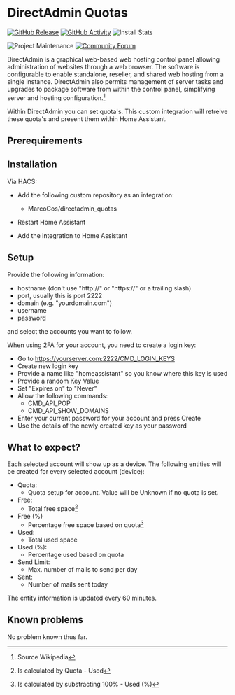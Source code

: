 # DirectAdmin Quotas

[![GitHub Release][releases-shield]][releases]
[![GitHub Activity][commits-shield]][commits]
![Install Stats][stats]

![Project Maintenance][maintenance-shield]
[![Community Forum][forum-shield]][forum]

DirectAdmin is a graphical web-based web hosting control panel allowing administration of websites through a web browser. The software is configurable to enable standalone, reseller, and shared web hosting from a single instance. DirectAdmin also permits management of server tasks and upgrades to package software from within the control panel, simplifying server and hosting configuration.[^3]

Within DirectAdmin you can set quota's. This custom integration will retreive these quota's and present them within Home Assistant.

## Prerequirements


## Installation

Via HACS:

- Add the following custom repository as an integration:

    - MarcoGos/directadmin_quotas

- Restart Home Assistant

- Add the integration to Home Assistant

## Setup

Provide the following information:

- hostname (don't use "http://" or "https://" or a trailing slash)
- port, usually this is port 2222
- domain (e.g. "yourdomain.com")
- username
- password

and select the accounts you want to follow.

When using 2FA for your account, you need to create a login key:

- Go to https://yourserver.com:2222/CMD_LOGIN_KEYS
- Create new login key
- Provide a name like "homeassistant" so you know where this key is used
- Provide a random Key Value
- Set "Expires on" to "Never"
- Allow the following commands:
  - CMD_API_POP
  - CMD_API_SHOW_DOMAINS
- Enter your current password for your account and press Create
- Use the details of the newly created key as your password

## What to expect?

Each selected account will show up as a device.
The following entities will be created for every selected account (device):

- Quota:
    - Quota setup for account. Value will be Unknown if no quota is set.
- Free:
    - Total free space[^1]
- Free (%)
    - Percentage free space based on quota[^2]
- Used:
    - Total used space
- Used (%): 
    - Percentage used based on quota
- Send Limit:
    - Max. number of mails to send per day
- Sent:
    - Number of mails sent today

The entity information is updated every 60 minutes.

## Known problems

No problem known thus far.

[^1]: Is calculated by Quota - Used
[^2]: Is calculated by substracting 100% - Used (%)
[^3]: Source Wikipedia

[commits-shield]: https://img.shields.io/github/commit-activity/y/MarcoGos/directadmin_quotas.svg?style=for-the-badge
[commits]: https://github.com/MarcoGos/directadmin_quotas/commits/main
[forum-shield]: https://img.shields.io/badge/community-forum-brightgreen.svg?style=for-the-badge
[forum]: https://community.home-assistant.io/
[maintenance-shield]: https://img.shields.io/badge/maintainer-%40MarcoGos-blue.svg?style=for-the-badge
[releases-shield]: https://img.shields.io/github/release/MarcoGos/directadmin_quotas.svg?style=for-the-badge
[releases]: https://github.com/MarcoGos/directadmin_quotas/releases
[stats]: https://img.shields.io/badge/dynamic/json?color=41BDF5&logo=home-assistant&label=integration%20usage&suffix=%20installs&cacheSeconds=15600&url=https://analytics.home-assistant.io/custom_integrations.json&query=$.directadmin_quotas.total&style=for-the-badge

